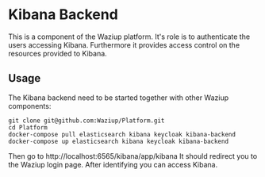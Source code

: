 Kibana Backend
==============


This is a component of the Waziup platform.
It's role is to authenticate the users accessing Kibana.
Furthermore it provides access control on the resources provided to Kibana.

Usage
-----

The Kibana backend need to be started together with other Waziup components:
```
git clone git@github.com:Waziup/Platform.git
cd Platform
docker-compose pull elasticsearch kibana keycloak kibana-backend
docker-compose up elasticsearch kibana keycloak kibana-backend
```

Then go to http://localhost:6565/kibana/app/kibana
It should redirect you to the Waziup login page.
After identifying you can access Kibana.
